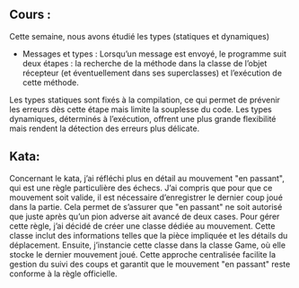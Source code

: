 ## Cours :
Cette semaine, nous avons étudié les types (statiques et dynamiques)

* Messages et types :
Lorsqu’un message est envoyé, le programme suit deux étapes : la recherche de la méthode dans la classe de l’objet récepteur (et éventuellement dans ses superclasses) et l’exécution de cette méthode.

Les types statiques sont fixés à la compilation, ce qui permet de prévenir les erreurs dès cette étape mais limite la souplesse du code.
Les types dynamiques, déterminés à l’exécution, offrent une plus grande flexibilité mais rendent la détection des erreurs plus délicate.

## Kata:
Concernant le kata, j’ai réfléchi plus en détail au mouvement "en passant", qui est une règle particulière des échecs.
J’ai compris que pour que ce mouvement soit valide, il est nécessaire d’enregistrer le dernier coup joué dans la partie.
Cela permet de s’assurer que "en passant" ne soit autorisé que juste après qu’un pion adverse ait avancé de deux cases. 
 Pour gérer cette règle, j’ai décidé de créer une classe dédiée au mouvement. Cette classe inclut des informations telles que la pièce impliquée et les détails du déplacement.
 Ensuite, j’instancie cette classe dans la classe Game, où elle stocke le dernier mouvement joué. 
 Cette approche centralisée facilite la gestion du suivi des coups et garantit que le mouvement "en passant" reste conforme à la règle officielle.
